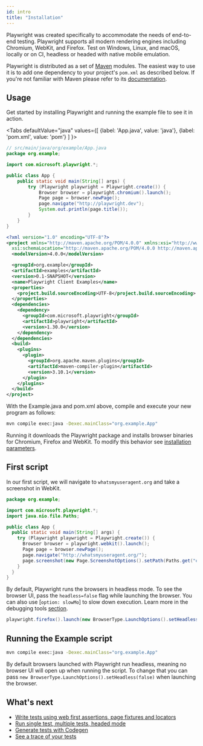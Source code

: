 ```yaml
---
id: intro
title: "Installation"
---
```


Playwright was created specifically to accommodate the needs of end-to-end testing. Playwright supports all modern rendering engines including Chromium, WebKit, and Firefox. Test on Windows, Linux, and macOS, locally or on CI, headless or headed with native mobile emulation. 

Playwright is distributed as a set of [Maven](https://maven.apache.org/what-is-maven.html) modules. The easiest way to use it is to add one dependency to your project's `pom.xml` as described below. If you're not familiar with Maven please refer to its [documentation](https://maven.apache.org/guides/getting-started/maven-in-five-minutes.html).

## Usage

Get started by installing Playwright and running the example file to see it in action.

<Tabs
  defaultValue="java"
  values={[
    {label: 'App.java', value: 'java'},
    {label: 'pom.xml', value: 'pom'}
  ]
}>
<TabItem value="java">

```java
// src/main/java/org/example/App.java
package org.example;

import com.microsoft.playwright.*;

public class App {
    public static void main(String[] args) {
        try (Playwright playwright = Playwright.create()) {
            Browser browser = playwright.chromium().launch();
            Page page = browser.newPage();
            page.navigate("http://playwright.dev");
            System.out.println(page.title());
        }
    }
}
```

</TabItem>
<TabItem value="pom">

```xml
<?xml version="1.0" encoding="UTF-8"?>
<project xmlns="http://maven.apache.org/POM/4.0.0" xmlns:xsi="http://www.w3.org/2001/XMLSchema-instance"
  xsi:schemaLocation="http://maven.apache.org/POM/4.0.0 http://maven.apache.org/xsd/maven-4.0.0.xsd">
  <modelVersion>4.0.0</modelVersion>

  <groupId>org.example</groupId>
  <artifactId>examples</artifactId>
  <version>0.1-SNAPSHOT</version>
  <name>Playwright Client Examples</name>
  <properties>
    <project.build.sourceEncoding>UTF-8</project.build.sourceEncoding>
  </properties>
  <dependencies>
    <dependency>
      <groupId>com.microsoft.playwright</groupId>
      <artifactId>playwright</artifactId>
      <version>1.30.0</version>
    </dependency>
  </dependencies>
  <build>
    <plugins>
      <plugin>
        <groupId>org.apache.maven.plugins</groupId>
        <artifactId>maven-compiler-plugin</artifactId>
        <version>3.10.1</version>
      </plugin>
    </plugins>
  </build>
</project>
```

</TabItem>
</Tabs>

With the Example.java and pom.xml above, compile and execute your new program as follows:

```bash
mvn compile exec:java -Dexec.mainClass="org.example.App"
```

Running it downloads the Playwright package and installs browser binaries for Chromium, Firefox and WebKit. To modify this behavior see [installation parameters](./browsers.md#installing-browsers).

## First script

In our first script, we will navigate to `whatsmyuseragent.org` and take a screenshot in WebKit.

```java
package org.example;

import com.microsoft.playwright.*;
import java.nio.file.Paths;

public class App {
  public static void main(String[] args) {
    try (Playwright playwright = Playwright.create()) {
      Browser browser = playwright.webkit().launch();
      Page page = browser.newPage();
      page.navigate("http://whatsmyuseragent.org/");
      page.screenshot(new Page.ScreenshotOptions().setPath(Paths.get("example.png")));
    }
  }
}
```

By default, Playwright runs the browsers in headless mode. To see the browser UI, pass the `headless=false` flag while launching the browser. You can also use [`option: slowMo`] to slow down execution. Learn more in the debugging tools [section](./debug.md).

```java
playwright.firefox().launch(new BrowserType.LaunchOptions().setHeadless(false).setSlowMo(50));
```

## Running the Example script

```bash
mvn compile exec:java -Dexec.mainClass="org.example.App"
```

By default browsers launched with Playwright run headless, meaning no browser UI will open up when running the script. To change that you can pass `new BrowserType.LaunchOptions().setHeadless(false)` when launching the browser.

## What's next

- [Write tests using web first assertions, page fixtures and locators](./writing-tests.md)
- [Run single test, multiple tests, headed mode](./running-tests.md)
- [Generate tests with Codegen](./codegen.md)
- [See a trace of your tests](./trace-viewer-intro.md)
